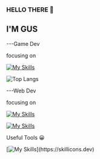 ### HELLO THERE 👋

## I'M GUS

---Game Dev

focusing on

[![My Skills](https://skillicons.dev/icons?i=cpp,cs,godot,unity)](https://skillicons.dev)


![Top Langs](https://github-readme-stats.vercel.app/api/top-langs/?username=GusT177&layout=compact)


---Web Dev

focusing on

[![My Skills](https://skillicons.dev/icons?i=jquery,java)](https://skillicons.dev)



[![My Skills](https://skillicons.dev/icons?i=react,js,php,tailwind,sass)](https://skillicons.dev)



Useful Tools 😀

[![My Skills](https://skillicons.dev/icons?i=godot,vim,visualstudio,)](https://skillicons.dev)
